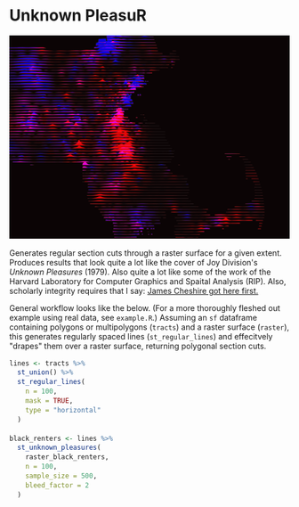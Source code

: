 # Unknown PleasuR

![Sample map generated by st_unknown_pleasures.](media/example_screenshot.png)

Generates regular section cuts through a raster surface for a given extent. Produces results that look quite a lot like the cover of Joy Division's _Unknown Pleasures_ (1979). Also quite a lot like some of the work of the Harvard Laboratory for Computer Graphics and Spaital Analysis (RIP). Also, scholarly integrity requires that I say: [James Cheshire got here first.](https://jcheshire.com/resources/joy-division-population-surfaces-and-pioneering-electronic-cartography/)

General workflow looks like the below. (For a more thoroughly fleshed out example using real data, see `example.R`.) Assuming an `sf` dataframe containing polygons or multipolygons (`tracts`) and a raster surface (`raster`), this generates regularly spaced lines (`st_regular_lines`) and effecitvely "drapes" them over a raster surface, returning polygonal section cuts.

```r
lines <- tracts %>%
  st_union() %>%
  st_regular_lines(
    n = 100,
    mask = TRUE,
    type = "horizontal"
  )

black_renters <- lines %>%
  st_unknown_pleasures(
    raster_black_renters, 
    n = 100, 
    sample_size = 500, 
    bleed_factor = 2
  )
```

